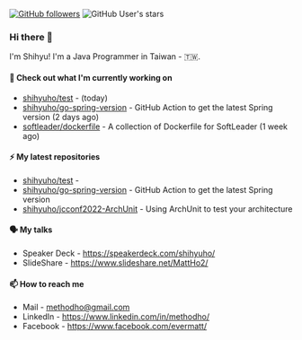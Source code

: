 [![GitHub followers](https://img.shields.io/github/followers/shihyuho?style=social)](https://github.com/shihyuho?tab=followers)
![GitHub User's stars](https://img.shields.io/github/stars/shihyuho?style=social)

### Hi there 👋

I'm Shihyu! I'm a Java Programmer in Taiwan - 🇹🇼. 



#### 👷 Check out what I'm currently working on

- [shihyuho/test](https://github.com/shihyuho/test) -  (today)
- [shihyuho/go-spring-version](https://github.com/shihyuho/go-spring-version) - GitHub Action to get the latest Spring version (2 days ago)
- [softleader/dockerfile](https://github.com/softleader/dockerfile) - A collection of Dockerfile for SoftLeader (1 week ago)

#### ⚡ My latest repositories

- [shihyuho/test](https://github.com/shihyuho/test) - 
- [shihyuho/go-spring-version](https://github.com/shihyuho/go-spring-version) - GitHub Action to get the latest Spring version
- [shihyuho/jcconf2022-ArchUnit](https://github.com/shihyuho/jcconf2022-ArchUnit) - Using ArchUnit to test your architecture

#### 🗣️ My talks

- Speaker Deck - https://speakerdeck.com/shihyuho/
- SlideShare - https://www.slideshare.net/MattHo2/

#### 📫 How to reach me

- Mail - methodho@gmail.com
- LinkedIn - https://www.linkedin.com/in/methodho/
- Facebook - https://www.facebook.com/evermatt/


